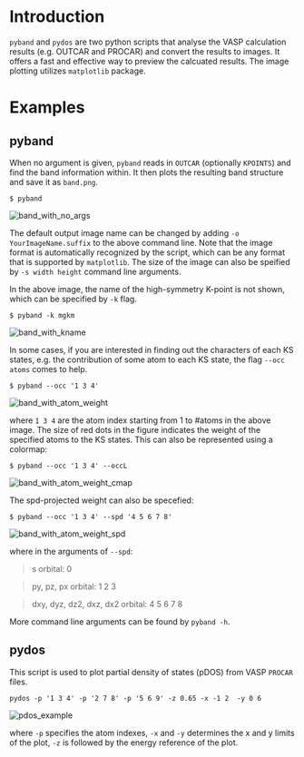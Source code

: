 # Introduction

`pyband` and `pydos` are two python scripts that analyse the VASP calculation
results (e.g. OUTCAR and PROCAR) and  convert the results to images. It offers a
fast and effective way to preview the calcuated results. The image plotting
utilizes `matplotlib` package.

# Examples
## pyband

When no argument is given, `pyband` reads in `OUTCAR` (optionally `KPOINTS`)
and find the band information within. It then plots the resulting band structure
and save it as `band.png`.

```$ pyband```

![band_with_no_args](examples/band_no_args.png)

The default output image name  can be changed by adding `-o
YourImageName.suffix` to the above command line.  Note that the image format is
automatically recognized by the script, which can be any format that is
supported by `matplotlib`. The size of the image can also be speified by `-s
width height` command line arguments. 

In the above image, the name of the high-symmetry K-point is not shown, which
can be specified by `-k` flag.

```$ pyband -k mgkm```

![band_with_kname](examples/band_with_kname.png)

In some cases, if you are interested in finding out the characters of each KS
states, e.g. the contribution of some atom to each KS state, the flag `--occ
atoms` comes to help.

```$ pyband --occ '1 3 4'```

![band_with_atom_weight](examples/band_with_atoms_weight.png)

where `1 3 4` are the atom index starting from 1 to #atoms  in the above image.
The size of red dots in the figure indicates the weight of the specified atoms
to the KS states.  This can also be represented using a colormap:

```$ pyband --occ '1 3 4' --occL```

![band_with_atom_weight_cmap](examples/band_with_atoms_weight_cmap.png)

The spd-projected weight can also be specefied:

```$ pyband --occ '1 3 4' --spd '4 5 6 7 8' ```

![band_with_atom_weight_spd](examples/band_with_atoms_weight_spd.png)

where in the arguments of `--spd`:


> s orbital: 0

> py, pz, px orbital: 1 2 3

> dxy, dyz, dz2, dxz, dx2 orbital: 4 5 6 7 8

More command line arguments can be found by `pyband -h`.

## pydos

This script is used to plot partial density of states (pDOS) from VASP `PROCAR`
files. 

`pydos -p '1 3 4' -p '2 7 8' -p '5 6 9' -z 0.65 -x -1 2  -y 0 6`

![pdos_example](examples/dos_p3.png)

where `-p` specifies the atom indexes, `-x` and `-y` determines the x and y
limits of the plot, `-z` is followed by the energy reference of the plot.
